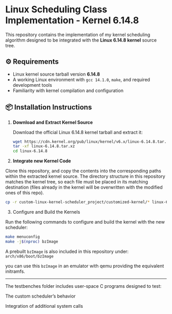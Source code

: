 # Linux Scheduling Class Implementation - Kernel 6.14.8

This repository contains the implementation of my kernel scheduling algorithm  designed to be integrated with the **Linux 6.14.8 kernel** source tree.

## ⚙️ Requirements

- Linux kernel source tarball version **6.14.8**
- A working Linux environment with `gcc 14.1.0`, `make`, and required development tools
- Familiarity with kernel compilation and configuration

## 📦 Installation Instructions

1. **Download and Extract Kernel Source**

   Download the official Linux 6.14.8 kernel tarball and extract it:

   ```bash
   wget https://cdn.kernel.org/pub/linux/kernel/v6.x/linux-6.14.8.tar.xz
   tar -xf linux-6.14.8.tar.xz
   cd linux-6.14.8
   ```
   
2. **Integrate new Kernel Code**

Clone this repository, and copy the contents into the corresponding paths within the extracted kernel source. The directory structure in this repository matches the kernel tree, so each file must be placed in its matching destination (files already in the kernel will be overwritten with the modified ones of this repo).

```bash
cp -r custom-linux-kernel-scheduler_project/customized-kernel/* linux-6.14.8/
```

3. Configure and Build the Kernels

Run the following commands to configure and build the kernel with the new scheduler:

```bash
make menuconfig
make -j$(nproc) bzImage
```
A prebuilt `bzImage` is also included in this repository under:
`arch/x86/boot/bzImage`

you can use this `bzImage` in an emulator with qemu providing the equivalent initramfs.


---

The testbenches folder includes user-space C programs designed to test:

The custom scheduler’s behavior

Integration of additional system calls
